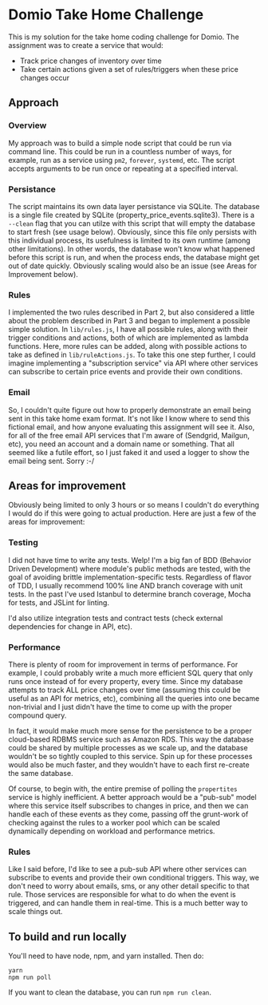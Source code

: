 # Domio Take Home Challenge

This is my solution for the take home coding challenge for Domio. The assignment was to create a service that would:
  - Track price changes of inventory over time
  - Take certain actions given a set of rules/triggers when these price changes occur

## Approach

### Overview

My approach was to build a simple node script that could be run via command line. This could be run in a countless number of ways, for example, run as a service using `pm2`, `forever`, `systemd`, etc. The script accepts arguments to be run once or repeating at a specified interval.

### Persistance

The script maintains its own data layer persistance via SQLite. The database is a single file created by SQLite (property_price_events.sqlite3). There is a `--clean` flag that you can utilze with this script that will empty the database to start fresh (see usage below). Obviously, since this file only persists with this individual process, its usefulness is limited to its own runtime (among other limitations). In other words, the database won't know what happened before this script is run, and when the process ends, the database might get out of date quickly. Obviously scaling would also be an issue (see Areas for Improvement below).

### Rules

I implemented the two rules described in Part 2, but also considered a little about the problem described in Part 3 and began to implement a possible simple solution. In `lib/rules.js`, I have all possible rules, along with their trigger conditions and actions, both of which are implemented as lambda functions. Here, more rules can be added, along with possible actions to take as defined in `lib/ruleActions.js`. To take this one step further, I could imagine implementing a "subscription service" via API where other services can subscribe to certain price events and provide their own conditions.

### Email

So, I couldn't quite figure out how to properly demonstrate an email being sent in this take home exam format. It's not like I know where to send this fictional email, and how anyone evaluating this assignment will see it. Also, for all of the free email API services that I'm aware of (Sendgrid, Mailgun, etc), you need an account and a domain name or something. That all seemed like a futile effort, so I just faked it and used a logger to show the email being sent. Sorry :-/

## Areas for improvement

Obviously being limited to only 3 hours or so means I couldn't do everything I would do if this were going to actual production. Here are just a few of the areas for improvement:

### Testing

I did not have time to write any tests. Welp! I'm a big fan of BDD (Behavior Driven Development) where module's public methods are tested, with the goal of avoiding brittle implementation-specific tests. Regardless of flavor of TDD, I usually recommend 100% line AND branch coverage with unit tests. In the past I've used Istanbul to determine branch coverage, Mocha for tests, and JSLint for linting.

I'd also utilize integration tests and contract tests (check external dependencies for change in API, etc).

### Performance

There is plenty of room for improvement in terms of performance. For example, I could probably write a much more efficient SQL query that only runs once instead of for every property, every time. Since my database attempts to track ALL price changes over time (assuming this could be useful as an API for metrics, etc), combining all the queries into one became non-trivial and I just didn't have the time to come up with the proper compound query.

In fact, it would make much more sense for the persistence to be a proper cloud-based RDBMS service such as Amazon RDS. This way the database could be shared by multiple processes as we scale up, and the database wouldn't be so tightly coupled to this service. Spin up for these processes would also be much faster, and they wouldn't have to each first re-create the same database.

Of course, to begin with, the entire premise of polling the `propertites` service is highly inefficient. A better approach would be a "pub-sub" model where this service itself subscribes to changes in price, and then we can handle each of these events as they come, passing off the grunt-work of checking against the rules to a worker pool which can be scaled dynamically depending on workload and performance metrics.

### Rules

Like I said before, I'd like to see a pub-sub API where other services can subscribe to events and provide their own conditional triggers. This way, we don't need to worry about emails, sms, or any other detail specific to that rule. Those services are responsible for what to do when the event is triggered, and can handle them in real-time. This is a much better way to scale things out.

## To build and run locally

You'll need to have node, npm, and yarn installed. Then do:

```
yarn
npm run poll
```

If you want to clean the database, you can run `npm run clean`.
